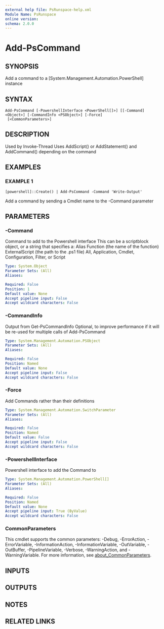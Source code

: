 ```yaml
---
external help file: PsRunspace-help.xml
Module Name: PsRunspace
online version:
schema: 2.0.0
---
```


# Add-PsCommand

## SYNOPSIS
Add a command to a \[System.Management.Automation.PowerShell\] instance

## SYNTAX

```
Add-PsCommand [-PowershellInterface <PowerShell[]>] [[-Command] <Object>] [-CommandInfo <PSObject>] [-Force]
 [<CommonParameters>]
```

## DESCRIPTION
Used by Invoke-Thread
Uses AddScript() or AddStatement() and AddCommand() depending on the command

## EXAMPLES

### EXAMPLE 1
```
[powershell]::Create() | Add-PsCommand -Command 'Write-Output'
```

Add a command by sending a Cmdlet name to the -Command parameter

## PARAMETERS

### -Command
Command to add to the Powershell interface
This can be a scriptblock object, or a string that specifies a:
    Alias
    Function (the name of the function)
    ExternalScript (the path to the .ps1 file)
    All, Application, Cmdlet, Configuration, Filter, or Script

```yaml
Type: System.Object
Parameter Sets: (All)
Aliases:

Required: False
Position: 1
Default value: None
Accept pipeline input: False
Accept wildcard characters: False
```

### -CommandInfo
Output from Get-PsCommandInfo
Optional, to improve performance if it will be re-used for multiple calls of Add-PsCommand

```yaml
Type: System.Management.Automation.PSObject
Parameter Sets: (All)
Aliases:

Required: False
Position: Named
Default value: None
Accept pipeline input: False
Accept wildcard characters: False
```

### -Force
Add Commands rather than their definitions

```yaml
Type: System.Management.Automation.SwitchParameter
Parameter Sets: (All)
Aliases:

Required: False
Position: Named
Default value: False
Accept pipeline input: False
Accept wildcard characters: False
```

### -PowershellInterface
Powershell interface to add the Command to

```yaml
Type: System.Management.Automation.PowerShell[]
Parameter Sets: (All)
Aliases:

Required: False
Position: Named
Default value: None
Accept pipeline input: True (ByValue)
Accept wildcard characters: False
```

### CommonParameters
This cmdlet supports the common parameters: -Debug, -ErrorAction, -ErrorVariable, -InformationAction, -InformationVariable, -OutVariable, -OutBuffer, -PipelineVariable, -Verbose, -WarningAction, and -WarningVariable. For more information, see [about_CommonParameters](http://go.microsoft.com/fwlink/?LinkID=113216).

## INPUTS

## OUTPUTS

## NOTES

## RELATED LINKS
